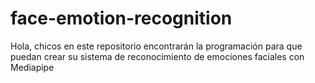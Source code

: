# face-emotion-recognition
Hola, chicos en este repositorio encontrarán la programación para que puedan crear su sistema de reconocimiento de emociones faciales con Mediapipe
